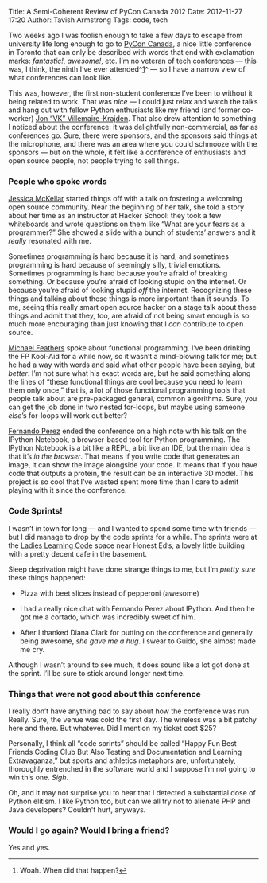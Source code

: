 Title: A Semi-Coherent Review of PyCon Canada 2012
Date: 2012-11-27 17:20
Author: Tavish Armstrong
Tags: code, tech

Two weeks ago I was foolish enough to take a few days to escape from
university life long enough to go to [PyCon Canada](http://pycon.ca), a
nice little conference in Toronto that can only be described with words
that end with exclamation marks: *fantastic!*, *awesome!*, etc. I’m no
veteran of tech conferences — this was, I think, the ninth I’ve ever
attended^[1](#fn1)^ — so I have a narrow view of what conferences can
look like.

This was, however, the first non-student conference I’ve been to without
it being related to work. That was *nice* — I could just relax and watch
the talks and hang out with fellow Python enthusiasts like my friend
(and former co-worker) [Jon “VK” Villemaire-Krajden](http://j-vk.com).
That also drew attention to something I noticed about the conference: it
was delightfully non-commercial, as far as conferences go. Sure, there
were sponsors, and the sponsors said things at the microphone, and there
was an area where you could schmooze with the sponsors — but on the
whole, it felt like a conference of enthusiasts and open source people,
not people trying to sell things.

### People who spoke words

[Jessica
McKellar](http://pyvideo.org/video/1560/saturday-morning-keynote)
started things off with a talk on fostering a welcoming open source
community. Near the beginning of her talk, she told a story about her
time as an instructor at Hacker School: they took a few whiteboards and
wrote questions on them like “What are your fears as a programmer?” She
showed a slide with a bunch of students’ answers and it *really*
resonated with me.

Sometimes programming is hard because it is hard, and sometimes
programming is hard because of seemingly silly, trivial emotions.
Sometimes programming is hard because you’re afraid of breaking
something. Or because you’re afraid of looking stupid on the internet.
Or because you’re afraid of looking stupid *off* the internet.
Recognizing these things and talking about these things is more
important than it sounds. To me, seeing this really smart open source
hacker on a stage talk about these things and admit that they, too, are
afraid of not being smart enough is so much more encouraging than just
knowing that I *can* contribute to open source.

[Michael Feathers](https://www.youtube.com/watch?v=8gkrE6q9Tzw) spoke
about functional programming. I’ve been drinking the FP Kool-Aid for a
while now, so it wasn’t a mind-blowing talk for me; but he had a way
with words and said what other people have been saying, but *better*.
I’m not sure what his exact words are, but he said something along the
lines of “these functional things are cool because you need to learn
them only once,” that is, a lot of those functional programming tools
that people talk about are pre-packaged general, common algorithms.
Sure, you can get the job done in two nested for-loops, but maybe using
someone *else*’s for-loops will work out better?

[Fernando
Perez](http://pyvideo.org/video/1605/science-and-python-retrospective-of-a-mostly-s)
ended the conference on a high note with his talk on the IPython
Notebook, a browser-based tool for Python programming. The IPython
Notebook is a bit like a REPL, a bit like an IDE, but the main idea is
that it’s *in the browser*. That means if you write code that generates
an image, it can show the image alongside your code. It means that if
you have code that outputs a protein, the result can be an interactive
3D model. This project is so cool that I’ve wasted spent more time than
I care to admit playing with it since the conference.

### Code Sprints!

I wasn’t in town for long — and I wanted to spend some time with friends
— but I did manage to drop by the code sprints for a while. The sprints
were at the [Ladies Learning Code](http://ladieslearningcode.com/) space
near Honest Ed’s, a lovely little building with a pretty decent cafe in
the basement.

Sleep deprivation might have done strange things to me, but I’m *pretty
sure* these things happened:

-   Pizza with beet slices instead of pepperoni (awesome)

-   I had a really nice chat with Fernando Perez about IPython. And then
    he got me a cortado, which was incredibly sweet of him.

-   After I thanked Diana Clark for putting on the conference and
    generally being awesome, *she gave me a hug*. I swear to Guido, she
    almost made me cry.

Although I wasn’t around to see much, it does sound like a lot got done
at the sprint. I’ll be sure to stick around longer next time.

### Things that were not good about this conference

I really don’t have anything bad to say about how the conference was
run. Really. Sure, the venue was cold the first day. The wireless was a
bit patchy here and there. But whatever. Did I mention my ticket cost
$25?

Personally, I think all “code sprints” should be called “Happy Fun Best
Friends Coding Club But Also Testing and Documentation and Learning
Extravaganza,” but sports and athletics metaphors are, unfortunately,
thoroughly entrenched in the software world and I suppose I’m not going
to win this one. *Sigh*.

Oh, and it may not surprise you to hear that I detected a substantial
dose of Python elitism. I like Python too, but can we all try not to
alienate PHP and Java developers? Couldn't hurt, anyways.

### Would I go again? Would I bring a friend?

Yes and yes.

* * * * *

1.  Woah. When did that happen?[↩](#fnref1)



